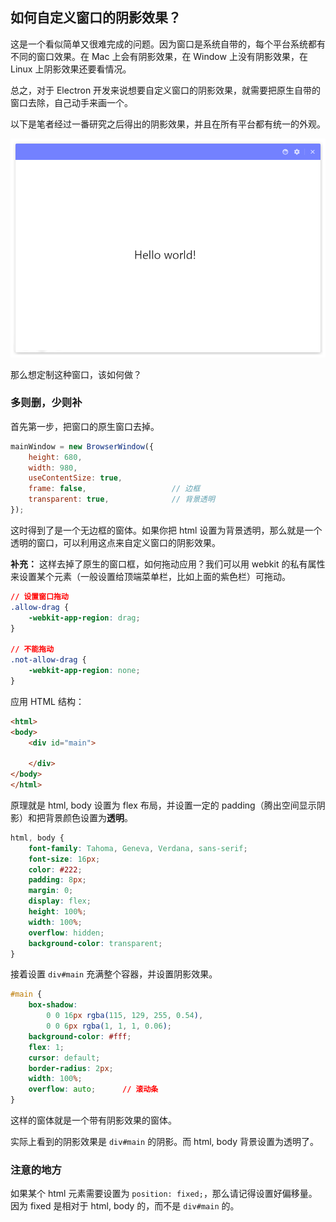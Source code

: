 

## 如何自定义窗口的阴影效果？
这是一个看似简单又很难完成的问题。因为窗口是系统自带的，每个平台系统都有不同的窗口效果。在 Mac 上会有阴影效果，在 Window 上没有阴影效果，在 Linux 上阴影效果还要看情况。

总之，对于 Electron 开发来说想要自定义窗口的阴影效果，就需要把原生自带的窗口去除，自己动手来画一个。

以下是笔者经过一番研究之后得出的阴影效果，并且在所有平台都有统一的外观。

![](../resource/20171225091054.png)

那么想定制这种窗口，该如何做？

### 多则删，少则补
首先第一步，把窗口的原生窗口去掉。

```js
mainWindow = new BrowserWindow({
    height: 680,
    width: 980,
    useContentSize: true,
    frame: false,                   // 边框
    transparent: true,              // 背景透明
});
```

这时得到了是一个无边框的窗体。如果你把 html 设置为背景透明，那么就是一个透明的窗口，可以利用这点来自定义窗口的阴影效果。

**补充：**
这样去掉了原生的窗口框，如何拖动应用？我们可以用 webkit 的私有属性来设置某个元素（一般设置给顶端菜单栏，比如上面的紫色栏）可拖动。

```css
// 设置窗口拖动
.allow-drag {
    -webkit-app-region: drag;
}

// 不能拖动
.not-allow-drag {
    -webkit-app-region: none;
}
```

应用 HTML 结构：

```html
<html>
<body>
    <div id="main">

    </div>
</body>
</html>
```

原理就是 html, body 设置为 flex 布局，并设置一定的 padding（腾出空间显示阴影）和把背景颜色设置为**透明**。

```css
html, body {
    font-family: Tahoma, Geneva, Verdana, sans-serif;
    font-size: 16px;
    color: #222;
    padding: 8px;
    margin: 0;
    display: flex;
    height: 100%;
    width: 100%;
    overflow: hidden;
    background-color: transparent;
}
```

接着设置 `div#main` 充满整个容器，并设置阴影效果。

```css
#main {
    box-shadow:
        0 0 16px rgba(115, 129, 255, 0.54),
        0 0 6px rgba(1, 1, 1, 0.06);
    background-color: #fff;
    flex: 1;
    cursor: default;
    border-radius: 2px;
    width: 100%;
    overflow: auto;      // 滚动条
}
```

这样的窗体就是一个带有阴影效果的窗体。

实际上看到的阴影效果是 `div#main` 的阴影。而 html, body 背景设置为透明了。

### 注意的地方
如果某个 html 元素需要设置为 `position: fixed;`，那么请记得设置好偏移量。因为 fixed 是相对于 html, body 的，而不是 `div#main` 的。




